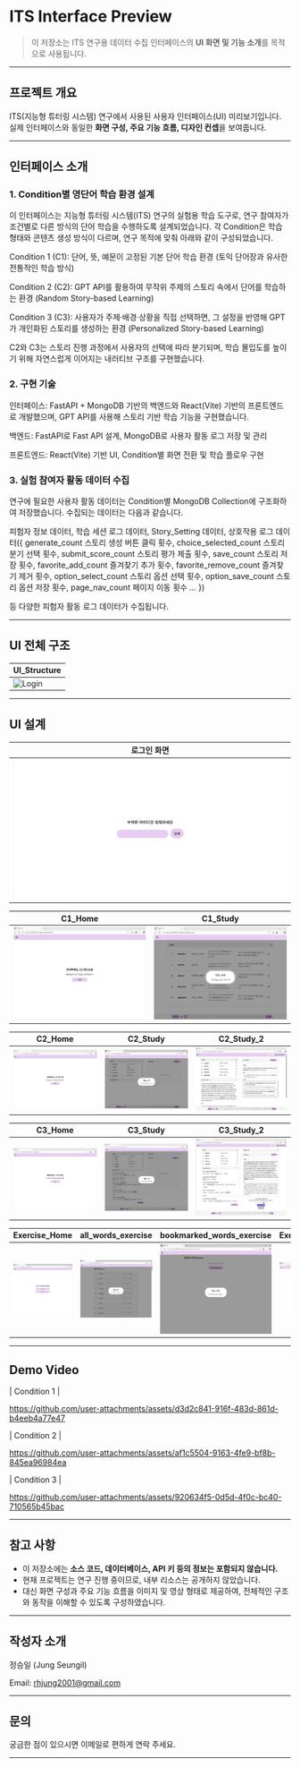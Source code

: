 # ITS Interface Preview

> 이 저장소는 ITS 연구용 데이터 수집 인터페이스의 **UI 화면 및 기능 소개**를 목적으로 사용됩니다.  
---

## 프로젝트 개요
ITS(지능형 튜터링 시스템) 연구에서 사용된 사용자 인터페이스(UI) 미리보기입니다.  
실제 인터페이스와 동일한 **화면 구성, 주요 기능 흐름, 디자인 컨셉**을 보여줍니다.

---

## 인터페이스 소개

### 1. Condition별 영단어 학습 환경 설계

이 인터페이스는 지능형 튜터링 시스템(ITS) 연구의 실험용 학습 도구로, 연구 참여자가 조건별로 다른 방식의 단어 학습을 수행하도록 설계되었습니다.
각 Condition은 학습 형태와 콘텐츠 생성 방식이 다르며, 연구 목적에 맞춰 아래와 같이 구성되었습니다.

Condition 1 (C1): 단어, 뜻, 예문이 고정된 기본 단어 학습 환경
(토익 단어장과 유사한 전통적인 학습 방식)

Condition 2 (C2): GPT API를 활용하여 무작위 주제의 스토리 속에서 단어를 학습하는 환경
(Random Story-based Learning)

Condition 3 (C3): 사용자가 주제·배경·상황을 직접 선택하면, 그 설정을 반영해 GPT가 개인화된 스토리를 생성하는 환경
(Personalized Story-based Learning)

C2와 C3는 스토리 진행 과정에서 사용자의 선택에 따라 분기되며, 학습 몰입도를 높이기 위해 자연스럽게 이어지는 내러티브 구조를 구현했습니다.

### 2. 구현 기술
인터페이스: FastAPI + MongoDB 기반의 백엔드와 React(Vite) 기반의 프론트엔드로 개발했으며, GPT API를 사용해 스토리 기반 학습 기능을 구현했습니다.

백엔드: FastAPI로 Fast API 설계, MongoDB로 사용자 활동 로그 저장 및 관리

프론트엔드: React(Vite) 기반 UI, Condition별 화면 전환 및 학습 플로우 구현

### 3. 실험 참여자 활동 데이터 수집

연구에 필요한 사용자 활동 데이터는 Condition별 MongoDB Collection에 구조화하여 저장했습니다.
수집되는 데이터는 다음과 같습니다.

피험자 정보 데이터,
학습 세션 로그 데이터,
Story_Setting 데이터,
상호작용 로그 데이터({
  generate_count	스토리 생성 버튼 클릭 횟수,
  choice_selected_count	스토리 분기 선택 횟수,
  submit_score_count	스토리 평가 제출 횟수,
  save_count	스토리 저장 횟수,
  favorite_add_count	즐겨찾기 추가 횟수,
  favorite_remove_count	즐겨찾기 제거 횟수,
  option_select_count	스토리 옵션 선택 횟수,
  option_save_count	스토리 옵션 저장 횟수,
  page_nav_count	페이지 이동 횟수 
  ... })

등 다양한 피험자 활동 로그 데이터가 수집됩니다.

---

## UI 전체 구조

| UI_Structure |
|----------------|
| ![Login](assets/ITS_Interface_UI_Structure.jpg) |


---

## UI 설계

| 로그인 화면 |
|----------------|
| ![Login](assets/Login_Page.jpg) |

| C1_Home | C1_Study |
|----------------|----------------|
| ![C1_Login](assets/C1_Home.jpg) | ![C1_Study_0](assets/C1_Study_0.jpg) | ![C1_Study_1](assets/C1_Study_1.jpg) |

| C2_Home | C2_Study | C2_Study_2 |
|----------------|----------------|----------------|
| ![C2_Login](assets/C2_Home.jpg) | ![C2_Study_0](assets/C2_Study_0.jpg) | ![C2_Study_1](assets/C2_Study_1.jpg) |

| C3_Home | C3_Study | C3_Study_2|
|----------------|----------------|----------------|
| ![C3_Login](assets/C3_Home.jpg) | ![C3_Study_0](assets/C3_Study_0.jpg) | ![C3_Study_1](assets/C3_Study_1.jpg) |

| Exercise_Home | all_words_exercise | bookmarked_words_exercise | Exercise_Answer|
|----------------|----------------|----------------|----------------|
| ![Exercise_Home](assets/Exercise_Home.jpg) | ![all_words_exercise](assets/all_words_exercise.jpg) | ![bookmarked_words_exercise](assets/bookmarked_words_exercise.jpg) | ![Exercise_Answer](assets/Exercise_Answer.jpg) |


---

## Demo Video

| Condition 1 |

https://github.com/user-attachments/assets/d3d2c841-916f-483d-861d-b4eeb4a77e47

| Condition 2 |

https://github.com/user-attachments/assets/af1c5504-9163-4fe9-bf8b-845ea96984ea

| Condition 3 |

https://github.com/user-attachments/assets/920634f5-0d5d-4f0c-bc40-710565b45bac

---

## 참고 사항

- 이 저장소에는 **소스 코드, 데이터베이스, API 키 등의 정보는 포함되지 않습니다.**
- 현재 프로젝트는 연구 진행 중이므로, 내부 리소스는 공개하지 않았습니다.
- 대신 화면 구성과 주요 기능 흐름을 이미지 및 영상 형태로 제공하여, 전체적인 구조와 동작을 이해할 수 있도록 구성하였습니다.

---

## 작성자 소개

정승일 (Jung Seungil)

Email: rhjung2001@gmail.com

--- 

## 문의

궁금한 점이 있으시면 이메일로 편하게 연락 주세요.

---
